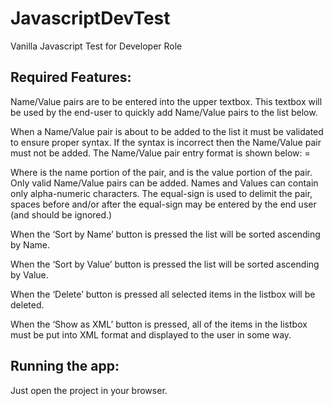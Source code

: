 # JavascriptDevTest
Vanilla Javascript Test for Developer Role

## Required Features:

Name/Value pairs are to be entered into the upper textbox. This textbox will be used by the end-user to quickly add Name/Value pairs to the list below.

When a Name/Value pair is about to be added to the list it must be validated to ensure proper syntax. If the syntax is incorrect then the Name/Value pair must not be added. The Name/Value pair entry format is shown below:
<name> = <value>

Where <name> is the name portion of the pair, and <value> is the value portion of the pair. Only valid Name/Value pairs can be added. Names and Values can contain only alpha-numeric characters. The equal-sign is used to delimit the pair, spaces before and/or after the equal-sign may be entered by the end user (and should be ignored.) 

When the ‘Sort by Name’ button is pressed the list will be sorted ascending by Name.

When the ‘Sort by Value’ button is pressed the list will be sorted ascending by Value.

When the ‘Delete’ button is pressed all selected items in the listbox will be deleted.

When the ‘Show as XML’ button is pressed, all of the items in the listbox must be put into XML format and displayed to the user in some way.

## Running the app:

Just open the project in your browser.
